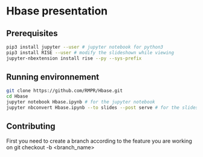 # Hbase presentation
## Prerequisites
```bash
pip3 install jupyter --user # jupyter notebook for python3
pip3 install RISE --user # modify the slideshown while viewing
jupyter-nbextension install rise --py --sys-prefix

```
## Running environnement
```bash
git clone https://github.com/RMPR/Hbase.git
cd Hbase
jupyter notebook Hbase.ipynb # for the jupyter notebook
jupyter nbconvert Hbase.ipynb --to slides --post serve # for the slideshow
```

## Contributing 
First you need to create a branch according to the feature you are working on
    git checkout -b <branch_name>


